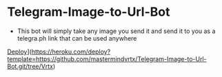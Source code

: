
# Telegram-Image-to-Url-Bot

- This bot will simply take any image you send it and send it to you as a telegra.ph link that can be used anywhere









[Deploy](https://img.shields.io/badge/Deploy%20To%20Heroku-blueviolet?style=for-the-badge&logo=heroku)](https://heroku.com/deploy?template=https://github.com/mastermindvrtx/Telegram-Image-to-Url-Bot.git/tree/Vrtx)